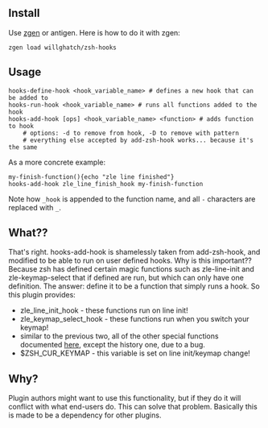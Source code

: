Install
-------

Use [zgen](https://github.com/tarjoilija/zgen) or antigen.  Here is how to do it with zgen:

    zgen load willghatch/zsh-hooks

Usage
-----

    hooks-define-hook <hook_variable_name> # defines a new hook that can be added to
    hooks-run-hook <hook_variable_name> # runs all functions added to the hook
    hooks-add-hook [ops] <hook_variable_name> <function> # adds function to hook
        # options: -d to remove from hook, -D to remove with pattern
        # everything else accepted by add-zsh-hook works... because it's the same

As a more concrete example:

    my-finish-function(){echo "zle line finished"}
    hooks-add-hook zle_line_finish_hook my-finish-function

Note how `_hook` is appended to the function name, and all `-` characters are replaced with `_`.

What??
------

That's right.  hooks-add-hook is shamelessly taken from add-zsh-hook, and modified
to be able to run on user defined hooks.  Why is this important??  Because zsh has
defined certain magic functions such as zle-line-init and zle-keymap-select that
if defined are run, but which can only have one definition.  The answer: define it
to be a function that simply runs a hook.  So this plugin provides:

- zle_line_init_hook - these functions run on line init!
- zle_keymap_select_hook - these functions run when you switch your keymap!
- similar to the previous two, all of the other special functions documented [here](http://zsh.sourceforge.net/Doc/Release/Zsh-Line-Editor.html#Special-Widgets), except the history one, due to a bug.
- $ZSH_CUR_KEYMAP - this variable is set on line init/keymap change!

Why?
----

Plugin authors might want to use this functionality, but if they do it will conflict
with what end-users do.  This can solve that problem.  Basically this is made to
be a dependency for other plugins.
